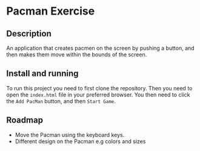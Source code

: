 # Pacman Exercise

## Description
An application that creates pacmen on the screen by pushing a button, and then makes them move within the bounds of the screen. 

## Install and running
To run this project you need to first clone the repository. Then you need to open the `index.html` file in your preferred browser. 
You then need to click the `Add PacMan` button, and then `Start Game`. 

## Roadmap
- Move the Pacman using the keyboard keys. 
- Different design on the Pacman e.g colors and sizes
